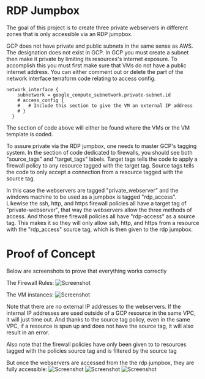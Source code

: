 # RDP Jumpbox

The goal of this project is to create three private webservers in different zones that is only accessible via an RDP jumpbox.

GCP does not have private and public subnets in the same sense as AWS. The designation does not exist in GCP. In GCP you must create a subnet then make it private by limiting its resources's internet exposure. To accomplish this you must first make sure that VMs do not have a public internet address. You can either comment out or delete the part of the network interface terraform code relating to access config.

```
network_interface {
    subnetwork = google_compute_subnetwork.private-subnet.id
    # access_config {
    #   # Include this section to give the VM an external IP address
    # }
  }

```

The section of code above will either be found where the VMs or the VM template is coded.

To assure private via the RDP jumpbox, one needs to master GCP's tagging system. In the section of code dedicated to firewalls, you should see both "source_tags" and "target_tags" labels. Target tags tells the code to apply a firewall policy to any resource tagged with the target tag. Source tags tells the code to only accept a connection from a resource tagged with the source tag.

In this case the webservers are tagged "private_webserver" and the windows machine to be used as a jumpbox is tagged "rdp_access". Likewise the ssh, http, and https firewall policies all have a target tag of "private-webserver", that way the webservers allow the three methods of access. And those three firewall policies all have "rdp-access" as a source tag. This makes it so they will only allow ssh, http, and https from a resource with the "rdp_access" source tag, which is then given to the rdp jumpbox.


# Proof of Concept

Below are screenshots to prove that everything works correctly

The Firewall Rules:
![Screenshot](/images/Screen%20Shot%202025-09-08%20at%2020.43.47)

The VM instances:
![Screenshot](/images/Screen%20Shot%202025-09-08%20at%2020.45.05)

Note that there are no external IP addresses to the webservers. If the internal IP addresses are used outside of a GCP resource in the same VPC, it will just time out. And thanks to the source tag policy, even in the same VPC, if a resource is spun up and does not have the source tag, it will also result in an error.

Also note that the firewall policies have only been given to to resources tagged with the policies source tag and is filtered by the source tag

But once the webservers are accessed from the the rdp jumpbox, they are fully accessible:
![Screenshot](/images/Screen%20Shot%202025-09-08%20at%2020.54.31%20(2))
![Screenshot](/images/Screen%20Shot%202025-09-08%20at%2020.56.09%20(2))
![Screenshot](/images/Screen%20Shot%202025-09-08%20at%2020.59.15%20(2))
